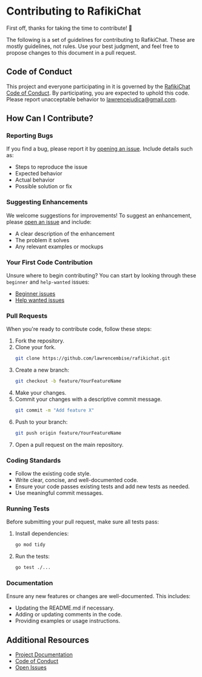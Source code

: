 # Contributing to RafikiChat

First off, thanks for taking the time to contribute! 🚀

The following is a set of guidelines for contributing to RafikiChat. These are mostly guidelines, not rules. Use your best judgment, and feel free to propose changes to this document in a pull request.

## Code of Conduct

This project and everyone participating in it is governed by the [RafikiChat Code of Conduct](CODE_OF_CONDUCT.md). By participating, you are expected to uphold this code. Please report unacceptable behavior to [lawrencejudica@gmail.com](mailto:lawrencejudica@gmail.com).

## How Can I Contribute?

### Reporting Bugs

If you find a bug, please report it by [opening an issue](https://github.com/lawrencembise/rafikichat/issues). Include details such as:
- Steps to reproduce the issue
- Expected behavior
- Actual behavior
- Possible solution or fix

### Suggesting Enhancements

We welcome suggestions for improvements! To suggest an enhancement, please [open an issue](https://github.com/lawrencembise/rafikichat/issues) and include:
- A clear description of the enhancement
- The problem it solves
- Any relevant examples or mockups

### Your First Code Contribution

Unsure where to begin contributing? You can start by looking through these `beginner` and `help-wanted` issues:
- [Beginner issues](https://github.com/lawrencembise/rafikichat/issues?q=is%3Aissue+is%3Aopen+label%3Abeginner)
- [Help wanted issues](https://github.com/lawrencembise/rafikichat/issues?q=is%3Aissue+is%3Aopen+label%3A"help+wanted")

### Pull Requests

When you're ready to contribute code, follow these steps:
1. Fork the repository.
2. Clone your fork.
    ```bash
    git clone https://github.com/lawrencembise/rafikichat.git
    ```
3. Create a new branch:
    ```bash
    git checkout -b feature/YourFeatureName
    ```
4. Make your changes.
5. Commit your changes with a descriptive commit message.
    ```bash
    git commit -m "Add feature X"
    ```
6. Push to your branch:
    ```bash
    git push origin feature/YourFeatureName
    ```
7. Open a pull request on the main repository.

### Coding Standards

- Follow the existing code style.
- Write clear, concise, and well-documented code.
- Ensure your code passes existing tests and add new tests as needed.
- Use meaningful commit messages.

### Running Tests

Before submitting your pull request, make sure all tests pass:
1. Install dependencies:
    ```bash
    go mod tidy
    ```
2. Run the tests:
    ```bash
    go test ./...
    ```

### Documentation

Ensure any new features or changes are well-documented. This includes:
- Updating the README.md if necessary.
- Adding or updating comments in the code.
- Providing examples or usage instructions.

## Additional Resources

- [Project Documentation](https://github.com/lawrencembise/rafikichat/wiki)
- [Code of Conduct](CODE_OF_CONDUCT.md)
- [Open Issues](https://github.com/lawrencembise/rafikichat/issues)
